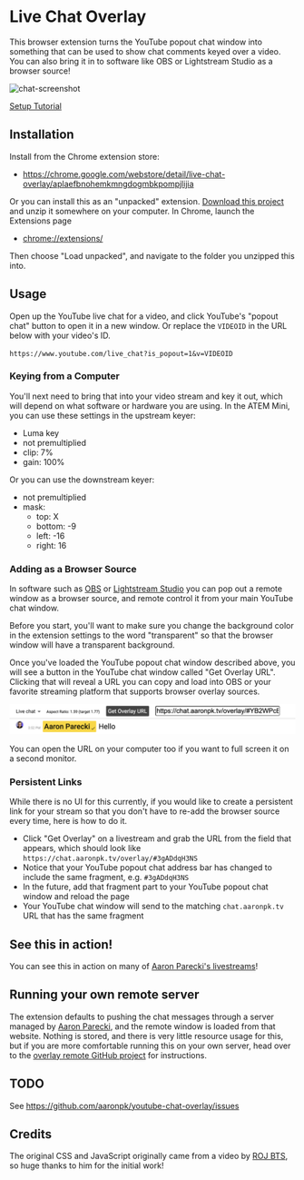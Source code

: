 Live Chat Overlay
=================

This browser extension turns the YouTube popout chat window into something that can be used to show chat comments keyed over a video. You can also bring it in to software like OBS or Lightstream Studio as a browser source!

![chat-screenshot](chat-screenshot.png)

[Setup Tutorial](https://youtu.be/HwctGtdsHZI)

## Installation

Install from the Chrome extension store:

* https://chrome.google.com/webstore/detail/live-chat-overlay/aplaefbnohemkmngdogmbkpompjlijia

Or you can install this as an "unpacked" extension. [Download this project](https://github.com/aaronpk/live-chat-overlay/archive/refs/heads/main.zip) and unzip it somewhere on your computer. In Chrome, launch the Extensions page

* [chrome://extensions/](chrome://extensions/)

Then choose "Load unpacked", and navigate to the folder you unzipped this into.

## Usage

Open up the YouTube live chat for a video, and click YouTube's "popout chat" button to open it in a new window. Or replace the `VIDEOID` in the URL below with your video's ID.

`https://www.youtube.com/live_chat?is_popout=1&v=VIDEOID`

### Keying from a Computer

You'll next need to bring that into your video stream and key it out, which will depend on what software or hardware you are using. In the ATEM Mini, you can use these settings in the upstream keyer:

* Luma key
* not premultiplied
* clip: 7%
* gain: 100%

Or you can use the downstream keyer:

* not premultiplied
* mask:
  * top: X
  * bottom: -9
  * left: -16
  * right: 16

### Adding as a Browser Source

In software such as [OBS](https://obsproject.com) or [Lightstream Studio](http://strea.mr/aaronparecki) you can pop out a remote window as a browser source, and remote control it from your main YouTube chat window.

Before you start, you'll want to make sure you change the background color in the extension settings to the word "transparent" so that the browser window will have a transparent background.

Once you've loaded the YouTube popout chat window described above, you will see a button in the YouTube chat window called "Get Overlay URL". Clicking that will reveal a URL you can copy and load into OBS or your favorite streaming platform that supports browser overlay sources.

![get-overlay-url](get-overlay-url.png)

You can open the URL on your computer too if you want to full screen it on a second monitor.

### Persistent Links

While there is no UI for this currently, if you would like to create a persistent link for your stream so that you don't have to re-add the browser source every time, here is how to do it.

* Click "Get Overlay" on a livestream and grab the URL from the field that appears, which should look like `https://chat.aaronpk.tv/overlay/#3gADdqH3NS`
* Notice that your YouTube popout chat address bar has changed to include the same fragment, e.g. `#3gADdqH3NS`
* In the future, add that fragment part to your YouTube popout chat window and reload the page
* Your YouTube chat window will send to the matching `chat.aaronpk.tv` URL that has the same fragment


## See this in action!

You can see this in action on many of [Aaron Parecki's livestreams](https://www.youtube.com/watch?v=CHQITWm5wDQ&list=PLRyLn6THA5wPracMVE74IHovBT3ebcsJV)!


## Running your own remote server

The extension defaults to pushing the chat messages through a server managed by [Aaron Parecki](https://aaronpk.tv), and the remote window is loaded from that website. Nothing is stored, and there is very little resource usage for this, but if you are more comfortable running this on your own server, head over to the [overlay remote GitHub project](https://github.com/aaronpk/live-chat-overlay-remote) for instructions.


## TODO

See https://github.com/aaronpk/youtube-chat-overlay/issues


## Credits

The original CSS and JavaScript originally came from a video by [ROJ BTS](https://www.youtube.com/watch?v=NHy9D4ClTvc), so huge thanks to him for the initial work!

